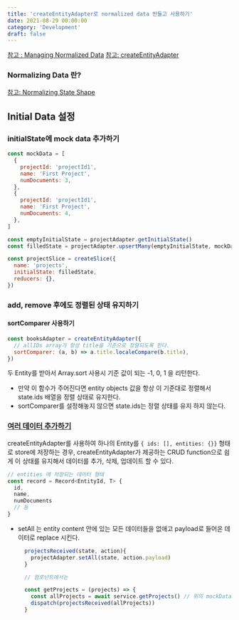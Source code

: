 ```yaml
---
title: 'createEntityAdapter로 normalized data 만들고 사용하기'
date: 2021-08-29 00:00:00
category: 'Development'
draft: false
---
```


[참고 : Managing Normalized Data](https://redux-toolkit.js.org/usage/usage-guide#managing-normalized-data)
[참고: createEntityAdapter](https://redux-toolkit.js.org/api/createEntityAdapter)

### Normalizing Data 란?

[참고: Normalizing State Shape](https://redux.js.org/usage/structuring-reducers/normalizing-state-shape)

## Initial Data 설정

### initialState에 mock data 추가하기

```js
const mockData = [
  {
    projectId: 'projectId1',
    name: 'First Project',
    numDocuments: 3,
  },
  {
    projectId: 'projectId1',
    name: 'First Project',
    numDocuments: 4,
  },
]

const emptyInitialState = projectAdapter.getInitialState()
const filledState = projectAdapter.upsertMany(emptyInitialState, mockData)

const projectSlice = createSlice({
  name: 'projects',
  initialState: filledState,
  reducers: {},
})
```

### add, remove 후에도 정렬된 상태 유지하기

#### sortComparer 사용하기

```js
const booksAdapter = createEntityAdapter({
  // allIDs array가 항상 title을 기준으로 정렬되도록 한다.
  sortComparer: (a, b) => a.title.localeCompare(b.title),
})
```

두 Entity를 받아서 Array.sort 사용시 기준 값이 되는 -1, 0, 1 을 리턴한다.

- 만약 이 함수가 주어진다면 entity objects 값을 항상 이 기준대로 정렬해서 state.ids 배열을 정렬 상태로 유지한다.
- sortComparer를 설정해놓지 않으면 state.ids는 정렬 상태를 유지 하지 않는다.

<!-- > 항상 state.ids를 정렬상태로 유지하고 싶어서 sortComparer를 사용하려 했으나, 순서를 linkedList를 사용하는 바람에 이 함수를 사용하지 못했다.
> (각 item에 prev, next 값이 있다하더라도, 두 Entity의 prev, next만 비교한다고 item이 한 Entity보다 앞일지 뒤일지 알지 못한다. 전체 items들이 있어야 비로소 순서를 알게됨) -->

### [여러 데이터 추가하기](https://redux-toolkit.js.org/api/createEntityAdapter#crud-functions)

createEntityAdapter를 사용하여 하나의 Entity를 `{ ids: [], entities: {}}` 형태로 store에 저장하는 경우, createEntityAdapter가 제공하는 CRUD function으로 쉽게 이 상태를 유지해서
데이터를 추가, 삭제, 업데이트 할 수 있다.

```js
// entities 에 저장되는 데이터 형태
const record = Record<EntityId, T> {
  id,
  name,
  numDocuments
  // 등
}
```

- setAll 는 entity content 안에 있는 모든 데이터들을 없애고 payload로 들어온 데이터로 replace 시킨다.

  ```js
    projectsReceived(state, action){
      projectAdapter.setAll(state, action.payload)
    }

    // 컴포넌트에서는

    const getProjects = (projects) => {
      const allProjects = await service.getProjects() // 위의 mockData 형태와 동일
      dispatch(projectsReceived(allProjects))
    }
  ```
